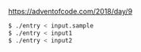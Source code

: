 https://adventofcode.com/2018/day/9

```bash
$ ./entry < input.sample
$ ./entry < input1
$ ./entry < input2
```
